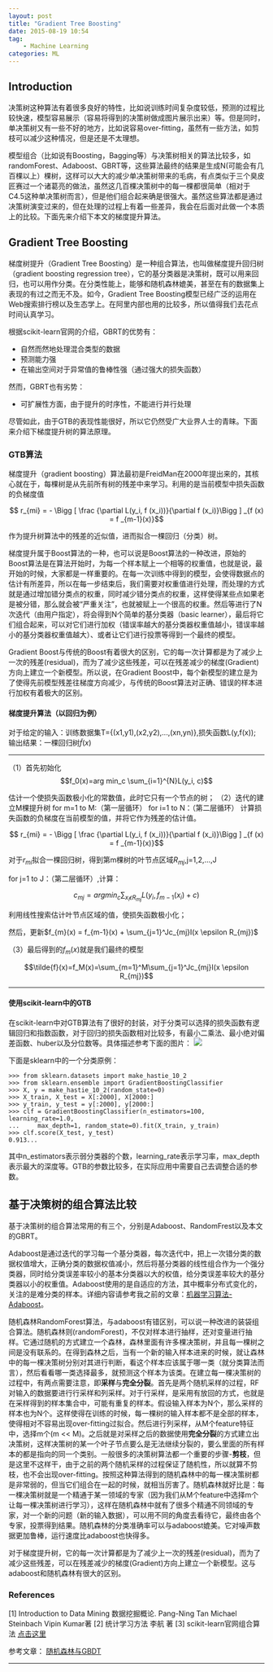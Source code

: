 ```yaml
---
layout: post
title: "Gradient Tree Boosting"
date: 2015-08-19 10:54
tag: 
	- Machine Learning
categories: ML
---
```


## **Introduction**

决策树这种算法有着很多良好的特性，比如说训练时间复杂度较低，预测的过程比较快速，模型容易展示（容易将得到的决策树做成图片展示出来）等。但是同时，单决策树又有一些不好的地方，比如说容易over-fitting，虽然有一些方法，如剪枝可以减少这种情况，但是还是不太理想。

模型组合（比如说有Boosting，Bagging等）与决策树相关的算法比较多，如randomForest、Adaboost、GBRT等，这些算法最终的结果是生成N(可能会有几百棵以上）棵树，这样可以大大的减少单决策树带来的毛病，有点类似于三个臭皮匠赛过一个诸葛亮的做法，虽然这几百棵决策树中的每一棵都很简单（相对于C4.5这种单决策树而言），但是他们组合起来确是很强大。虽然这些算法都是通过决策树演变过来的，但在处理的过程上有着一些差异，我会在后面对此做一个本质上的比较。下面先来介绍下本文的梯度提升算法。
<!-- more -->

## **Gradient Tree Boosting**

梯度树提升（Gradient Tree Boosting）是一种组合算法，也叫做梯度提升回归树（gradient boosting regression tree），它的基分类器是决策树，既可以用来回归，也可以用作分类。在分类性能上，能够和随机森林媲美，甚至在有的数据集上表现的有过之而无不及。如今，Gradient Tree Boosting模型已经广泛的运用在Web搜索排行榜以及生态学上。在阿里内部也用的比较多，所以值得我们去花点时间认真学习。

根据scikit-learn官网的介绍，GBRT的优势有：

- 自然而然地处理混合类型的数据
- 预测能力强
- 在输出空间对于异常值的鲁棒性强（通过强大的损失函数）

然而，GBRT也有劣势：

- 可扩展性方面，由于提升的时序性，不能进行并行处理

尽管如此，由于GTB的表现性能很好，所以它仍然受广大业界人士的青睐。下面来介绍下梯度提升树的算法原理。

### __GTB算法__

梯度提升（gradient boosting）算法最初是FreidMan在2000年提出来的，其核心就在于，每棵树是从先前所有树的残差中来学习。利用的是当前模型中损失函数的负梯度值


$$ r_{mi} = - \Bigg [ \frac {\partial L(y_i, f (x_i))}{\partial f (x_i)}\Bigg ] _{f (x) = f _{m-1}(x)}$$

作为提升树算法中的残差的近似值，进而拟合一棵回归（分类）树。

梯度提升属于Boost算法的一种，也可以说是Boost算法的一种改进，原始的Boost算法是在算法开始时，为每一个样本赋上一个相等的权重值，也就是说，最开始的时候，大家都是一样重要的。在每一次训练中得到的模型，会使得数据点的估计有所差异，所以在每一步结束后，我们需要对权重值进行处理，而处理的方式就是通过增加错分类点的权重，同时减少错分类点的权重，这样使得某些点如果老是被分错，那么就会被“严重关注”，也就被赋上一个很高的权重。然后等进行了N次迭代（由用户指定），将会得到N个简单的基分类器（basic learner），最后将它们组合起来，可以对它们进行加权（错误率越大的基分类器权重值越小，错误率越小的基分类器权重值越大）、或者让它们进行投票等得到一个最终的模型。

Gradient Boost与传统的Boost有着很大的区别，它的每一次计算都是为了减少上一次的残差(residual)，而为了减少这些残差，可以在残差减少的梯度(Gradient)方向上建立一个新模型。所以说，在Gradient Boost中，每个新模型的建立是为了使得先前模型残差往梯度方向减少，与传统的Boost算法对正确、错误的样本进行加权有着极大的区别。


#### **梯度提升算法（以回归为例）**

对于给定的输入：训练数据集T={(x1,y1),(x2,y2),...,(xn,yn)},损失函数L(y,f(x));
输出结果：一棵回归树$\tilde{f}(x)$

---

（1）首先初始化$$f_0(x)=arg min_c \sum_{i=1}^{N}L(y_i, c)$$

估计一个使损失函数极小化的常数值，此时它只有一个节点的树；
（2）迭代的建立M棵提升树
for m=1 to M:（第一层循环）
for i=1 to N：（第二层循环） 计算损失函数的负梯度在当前模型的值，并将它作为残差的估计值。

$$ r_{mi} = - \Bigg [ \frac {\partial L(y_i, f (x_i))}{\partial f (x_i)}\Bigg ] _{f (x) = f _{m-1}(x)}$$

对于$r_{mi}$拟合一棵回归树，得到第m棵树的叶节点区域$R_{mj}$,j=1,2,...,J

for j=1 to J：（第二层循环）,计算：

$$c_{mj} = arg min_c \sum_{x_i\epsilon R_{mj}}L(y_i,f_{m-1}(x_i)+c)$$

利用线性搜索估计叶节点区域的值，使损失函数极小化；

然后，更新$f_{m}(x) = f_{m-1}(x) + \sum_{j=1}^Jc_{mj}I(x \epsilon R_{mj})$

（3）最后得到的$f_{m}(x)$就是我们最终的模型

$$\tilde{f}(x)=f_M(x)=\sum_{m=1}^M\sum_{j=1}^Jc_{mj}I(x \epsilon R_{mj})$$

---

#### **使用scikit-learn中的GTB**

在scikit-learn中对GTB算法有了很好的封装，对于分类可以选择的损失函数有逻辑回归和指数函数，对于回归的损失函数相对比较多，有最小二乘法、最小绝对偏差函数、huber以及分位数等。具体描述参考下面的图片：
![](file:///C:/Users/liudiwei/Desktop/QQ截图20150829104337.png)

下面是sklearn中的一个分类原例：

```
>>> from sklearn.datasets import make_hastie_10_2
>>> from sklearn.ensemble import GradientBoostingClassifier
>>> X, y = make_hastie_10_2(random_state=0)
>>> X_train, X_test = X[:2000], X[2000:]
>>> y_train, y_test = y[:2000], y[2000:]
>>> clf = GradientBoostingClassifier(n_estimators=100, learning_rate=1.0,
...     max_depth=1, random_state=0).fit(X_train, y_train)
>>> clf.score(X_test, y_test)                 
0.913...
```

其中n_estimators表示弱分类器的个数，learning_rate表示学习率，max_depth表示最大的深度等。GTB的参数比较多，在实际应用中需要自己去调整合适的参数。


## **基于决策树的组合算法比较**

基于决策树的组合算法常用的有三个，分别是Adaboost、RandomFrest以及本文的GBRT。

Adaboost是通过迭代的学习每一个基分类器，每次迭代中，把上一次错分类的数据权值增大，正确分类的数据权值减小，然后将基分类器的线性组合作为一个强分类器，同时给分类误差率较小的基本分类器以大的权值，给分类误差率较大的基分类器以小的权重值。Adaboost使用的是自适应的方法，其中概率分布式变化的，关注的是难分类的样本。详细内容请参考我之前的文章：[机器学习算法-Adaboost](http://blog.csdn.net/dream_angel_z/article/details/46764845)。


随机森林RandomForest算法，与adaboost有错区别，可以说一种改进的装袋组合算法。随机森林则(randomForest)，不仅对样本进行抽样，还对变量进行抽样。它通过随机的方式建立一个森林，森林里面有许多棵决策树，并且每一棵树之间是没有联系的。在得到森林之后，当有一个新的输入样本进来的时候，就让森林中的每一棵决策树分别对其进行判断，看这个样本应该属于哪一类（就分类算法而言），然后看看哪一类选择最多，就预测这个样本为该类。在建立每一棵决策树的过程中，有两点需要注意，即**采样**与**完全分裂**。首先是两个随机采样的过程，RF对输入的数据要进行行采样和列采样。对于行采样，是采用有放回的方式，也就是在采样得到的样本集合中，可能有重复的样本。假设输入样本为N个，那么采样的样本也为N个。这样使得在训练的时候，每一棵树的输入样本都不是全部的样本，使得相对不容易出现over-fitting过拟合。然后进行列采样，从M个feature特征中，选择m个(m << M)。之后就是对采样之后的数据使用**完全分裂**的方式建立出决策树，这样决策树的某一个叶子节点要么是无法继续分裂的，要么里面的所有样本的都是指向的同一个类别。一般很多的决策树算法都一个重要的步骤-**剪枝**，但是这里不这样干，由于之前的两个随机采样的过程保证了随机性，所以就算不剪枝，也不会出现over-fitting。按照这种算法得到的随机森林中的每一棵决策树都是非常弱的，但当它们组合在一起的时候，就相当厉害了。随机森林就好比是：每一棵决策树就是一个精通于某一领域的专家（因为我们从M个feature中选择m个让每一棵决策树进行学习），这样在随机森林中就有了很多个精通不同领域的专家，对一个新的问题（新的输入数据），可以用不同的角度去看待它，最终由各个专家，投票得到结果。随机森林的分类准确率可以与adaboost媲美。它对噪声数据更加鲁棒，运行速度比adaboost也快得多。


对于梯度提升树，它的每一次计算都是为了减少上一次的残差(residual)，而为了减少这些残差，可以在残差减少的梯度(Gradient)方向上建立一个新模型。这与adaboost和随机森林有很大的区别。



### References


[1] Introduction to Data Mining 数据挖掘概论. Pang-Ning Tan Michael Steinbach Vipin Kumar著
[2] 统计学习方法 李航 著
[3] scikit-learn官网组合算法 [点击这里](http://scikit-learn.org/stable/modules/ensemble.html#gradient-boosting)

参考文章： [随机森林与GBDT](http://www.cnblogs.com/LeftNotEasy/archive/2011/03/07/1976562.html)

------
<br>


